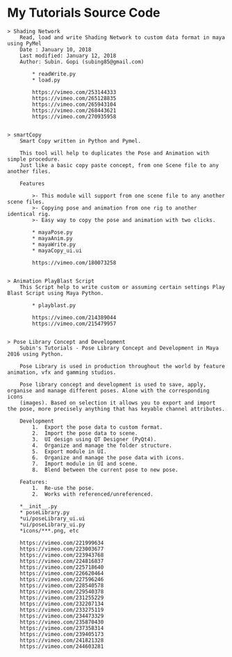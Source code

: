 
# My Tutorials Source Code

	> Shading Network
		Read, load and write Shading Network to custom data format in maya using PyMel
		Date : January 10, 2018
		Last modified: January 12, 2018
		Author: Subin. Gopi (subing85@gmail.com)
		
			* readWrite.py		
			* load.py
			
			https://vimeo.com/253144333
			https://vimeo.com/265128835
			https://vimeo.com/265943104			
			https://vimeo.com/268443621
			https://vimeo.com/270935958		
			

	> smartCopy
		Smart Copy written in Python and Pymel.

		This tool will help to duplicates the Pose and Animation with simple procedure.
		Just like a basic copy paste concept, from one Scene file to any another files. 

		Features

			>- This module will support from one scene file to any another scene files.
			>- Copying pose and animation from one rig to another identical rig.	
			>- Easy way to copy the pose and animation with two clicks.		

			* mayaPose.py
			* mayaAnim.py
			* mayaWrite.py
			* mayaCopy_ui.ui			
			
			https://vimeo.com/180073258		
			
			
	> Animation PlayBlast Script
		This Script help to write custom or assuming certain settings Play Blast Script using Maya Python. 

			* playblast.py
			
			https://vimeo.com/214389044
			https://vimeo.com/215479957
			
			
	> Pose Library Concept and Development		
		Subin's Tutorials - Pose Library Concept and Development in Maya 2016 using Python.
		
		Pose Library is used in production throughout the world by feature animation, vfx and gamming studios. 
		
		Pose library concept and development is used to save, apply, organise and manage different poses. Alone with the corresponding icons 	
		(images). Based on selection it allows you to export and import the pose, more precisely anything that has keyable channel attributes.	

		Development
			1.	Export the pose data to custom format.
			2.	Import the pose data to scene.
			3.	UI design using QT Designer (PyQt4). 
			4.	Organize and manage the folder structure.
			5.	Export module in UI.
			6.	Organize and manage the pose data with icons.
			7.	Import module in UI and scene.
			8.	Blend between the current pose to new pose.
		
		Features:		
			1.	Re-use the pose.
			2.	Works with referenced/unreferenced.		
	
		*__init__.py
		* poseLibrary.py
		*ui/poseLibrary_ui.ui
		*ui/poseLibrary_ui.py
		*icons/***.png, etc
				
		https://vimeo.com/221999634
		https://vimeo.com/223003677
		https://vimeo.com/223943768
		https://vimeo.com/224816837
		https://vimeo.com/225718640
		https://vimeo.com/226620464
		https://vimeo.com/227596246
		https://vimeo.com/228540578
		https://vimeo.com/229540378
		https://vimeo.com/231255229
		https://vimeo.com/232207134
		https://vimeo.com/233275119
		https://vimeo.com/234473329
		https://vimeo.com/235870430
		https://vimeo.com/237358314
		https://vimeo.com/239405173
		https://vimeo.com/241821328
		https://vimeo.com/244603281
		


	
				
